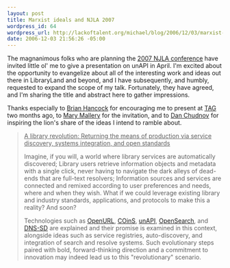 ```yaml
--- 
layout: post
title: Marxist ideals and NJLA 2007
wordpress_id: 64
wordpress_url: http://lackoftalent.org/michael/blog/2006/12/03/marxist-ideals-and-njla-2007/
date: 2006-12-03 21:56:26 -05:00
---
```

The magnanimous folks who are planning the <a target="_blank" href="http://www.njla.org/conference/2007/">2007 NJLA conference</a> have invited little ol' me to give a presentation on unAPI in April.  I'm excited about the opportunity to evangelize about all of the interesting work and ideas out there in LibraryLand and beyond, and I have subsequently, and humbly, requested to expand the scope of my talk.  Fortunately, they have agreed, and I'm sharing the title and abstract here to gather impressions.

Thanks especially to <a target="_blank" href="http://meta.montclair.edu/">Brian Hancock</a> for encouraging me to present at <a target="_blank" href="http://meta.montclair.edu/tag.html">TAG</a> two months ago, to <a target="_blank" href="http://www.blogger.com/profile/25776870">Mary Mallery</a> for the invitation, and to <a target="_blank" href="http://onebiglibrary.net/">Dan Chudnov</a> for inspiring the lion's share of the ideas I intend to ramble about.
<blockquote><u>A library revolution: </u><u>Returning the means of production via service discovery, systems integration, and open standards</u>

Imagine, if you will, a world where library services are automatically discovered; Library users retrieve information objects and metadata with a single click, never having to navigate the dark alleys of dead-ends that are full-text resolvers; Information sources and services are connected and remixed according to user preferences and needs, where and when they wish. What if we could leverage existing library and industry standards, applications, and protocols to make this a  reality?  And soon?

Technologies such as <a target="_blank" href="http://www.niso.org/standards/standard_detail.cfm?std_id=783">OpenURL</a>, <a target="_blank" href="http://ocoins.info/">COinS</a>, <a target="_blank" href="http://unapi.info/">unAPI</a>, <a target="_blank" href="http://www.opensearch.org/">OpenSearch</a>, and <a target="_blank" href="http://www.dns-sd.org/">DNS-SD</a> are explained and their promise is examined in this context, alongside ideas such as service registries, auto-discovery, and integration of search and resolve systems.  Such evolutionary steps paired with bold, forward-thinking direction and a commitment to innovation may indeed lead us to this "revolutionary" scenario.</blockquote>
